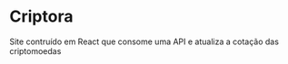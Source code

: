 <h1>Criptora</h1>
<p>Site contruído em React que consome uma API e atualiza a cotação das criptomoedas</p>
